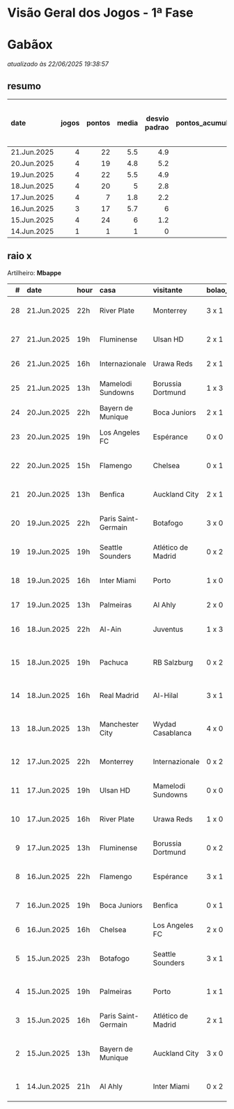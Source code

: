# Visão Geral dos Jogos - 1ª Fase

# Gabãox

_atualizado às 22/06/2025 19:38:57_

## resumo

| date        |   jogos |   pontos |   media |   desvio padrao |   pontos_acumulados |   1-Placar exato |   2-Vencedor + gols de um time |   3-Vencedor correto |   4-Gols de um time |   5-Nenhum acerto |
|:------------|--------:|---------:|--------:|----------------:|--------------------:|-----------------:|-------------------------------:|---------------------:|--------------------:|------------------:|
| 21.Jun.2025 |       4 |       22 |     5.5 |             4.9 |                 132 |                1 |                              0 |                    2 |                   0 |                 1 |
| 20.Jun.2025 |       4 |       19 |     4.8 |             5.2 |                 110 |                1 |                              0 |                    1 |                   2 |                 0 |
| 19.Jun.2025 |       4 |       22 |     5.5 |             4.9 |                  91 |                1 |                              0 |                    2 |                   0 |                 1 |
| 18.Jun.2025 |       4 |       20 |     5   |             2.8 |                  69 |                0 |                              2 |                    1 |                   1 |                 0 |
| 17.Jun.2025 |       4 |        7 |     1.8 |             2.2 |                  49 |                0 |                              0 |                    1 |                   2 |                 1 |
| 16.Jun.2025 |       3 |       17 |     5.7 |             6   |                  42 |                1 |                              0 |                    1 |                   0 |                 1 |
| 15.Jun.2025 |       4 |       24 |     6   |             1.2 |                  25 |                0 |                              2 |                    2 |                   0 |                 0 |
| 14.Jun.2025 |       1 |        1 |     1   |             0   |                   1 |                0 |                              0 |                    0 |                   1 |                 0 |

## raio x

Artilheiro: **Mbappe**

|   # | date        | hour   | casa                | visitante          | bolao_placar   | bolao_time          | real_placar   | real_time           |   pontos | criterio                     |   pontos_acumulados |
|----:|:------------|:-------|:--------------------|:-------------------|:---------------|:--------------------|:--------------|:--------------------|---------:|:-----------------------------|--------------------:|
|  28 | 21.Jun.2025 | 22h    | River Plate         | Monterrey          | 3 x 1          | River Plate         | 0 x 0         | empate              |        0 | 5-Nenhum acerto              |                 132 |
|  27 | 21.Jun.2025 | 19h    | Fluminense          | Ulsan HD           | 2 x 1          | Fluminense          | 4 x 2         | Fluminense          |        5 | 3-Vencedor correto           |                 132 |
|  26 | 21.Jun.2025 | 16h    | Internazionale      | Urawa Reds         | 2 x 1          | Internazionale      | 2 x 1         | Internazionale      |       12 | 1-Placar exato               |                 127 |
|  25 | 21.Jun.2025 | 13h    | Mamelodi Sundowns   | Borussia Dortmund  | 1 x 3          | Borussia Dortmund   | 3 x 4         | Borussia Dortmund   |        5 | 3-Vencedor correto           |                 115 |
|  24 | 20.Jun.2025 | 22h    | Bayern de Munique   | Boca Juniors       | 2 x 1          | Bayern de Munique   | 2 x 1         | Bayern de Munique   |       12 | 1-Placar exato               |                 110 |
|  23 | 20.Jun.2025 | 19h    | Los Angeles FC      | Espérance          | 0 x 0          | empate              | 0 x 1         | Espérance           |        1 | 4-Gols de um time            |                  98 |
|  22 | 20.Jun.2025 | 15h    | Flamengo            | Chelsea            | 0 x 1          | Chelsea             | 3 x 1         | Flamengo            |        1 | 4-Gols de um time            |                  97 |
|  21 | 20.Jun.2025 | 13h    | Benfica             | Auckland City      | 2 x 1          | Benfica             | 6 x 0         | Benfica             |        5 | 3-Vencedor correto           |                  96 |
|  20 | 19.Jun.2025 | 22h    | Paris Saint-Germain | Botafogo           | 3 x 0          | Paris Saint-Germain | 0 x 1         | Botafogo            |        0 | 5-Nenhum acerto              |                  91 |
|  19 | 19.Jun.2025 | 19h    | Seattle Sounders    | Atlético de Madrid | 0 x 2          | Atlético de Madrid  | 1 x 3         | Atlético de Madrid  |        5 | 3-Vencedor correto           |                  91 |
|  18 | 19.Jun.2025 | 16h    | Inter Miami         | Porto              | 1 x 0          | Inter Miami         | 2 x 1         | Inter Miami         |        5 | 3-Vencedor correto           |                  86 |
|  17 | 19.Jun.2025 | 13h    | Palmeiras           | Al Ahly            | 2 x 0          | Palmeiras           | 2 x 0         | Palmeiras           |       12 | 1-Placar exato               |                  81 |
|  16 | 18.Jun.2025 | 22h    | Al-Ain              | Juventus           | 1 x 3          | Juventus            | 0 x 5         | Juventus            |        5 | 3-Vencedor correto           |                  69 |
|  15 | 18.Jun.2025 | 19h    | Pachuca             | RB Salzburg        | 0 x 2          | RB Salzburg         | 1 x 2         | RB Salzburg         |        7 | 2-Vencedor + gols de um time |                  64 |
|  14 | 18.Jun.2025 | 16h    | Real Madrid         | Al-Hilal           | 3 x 1          | Real Madrid         | 1 x 1         | empate              |        1 | 4-Gols de um time            |                  57 |
|  13 | 18.Jun.2025 | 13h    | Manchester City     | Wydad Casablanca   | 4 x 0          | Manchester City     | 2 x 0         | Manchester City     |        7 | 2-Vencedor + gols de um time |                  56 |
|  12 | 17.Jun.2025 | 22h    | Monterrey           | Internazionale     | 0 x 2          | Internazionale      | 1 x 1         | empate              |        0 | 5-Nenhum acerto              |                  49 |
|  11 | 17.Jun.2025 | 19h    | Ulsan HD            | Mamelodi Sundowns  | 0 x 0          | empate              | 0 x 1         | Mamelodi Sundowns   |        1 | 4-Gols de um time            |                  49 |
|  10 | 17.Jun.2025 | 16h    | River Plate         | Urawa Reds         | 1 x 0          | River Plate         | 3 x 1         | River Plate         |        5 | 3-Vencedor correto           |                  48 |
|   9 | 17.Jun.2025 | 13h    | Fluminense          | Borussia Dortmund  | 0 x 2          | Borussia Dortmund   | 0 x 0         | empate              |        1 | 4-Gols de um time            |                  43 |
|   8 | 16.Jun.2025 | 22h    | Flamengo            | Espérance          | 3 x 1          | Flamengo            | 2 x 0         | Flamengo            |        5 | 3-Vencedor correto           |                  42 |
|   7 | 16.Jun.2025 | 19h    | Boca Juniors        | Benfica            | 0 x 1          | Benfica             | 2 x 2         | empate              |        0 | 5-Nenhum acerto              |                  37 |
|   6 | 16.Jun.2025 | 16h    | Chelsea             | Los Angeles FC     | 2 x 0          | Chelsea             | 2 x 0         | Chelsea             |       12 | 1-Placar exato               |                  37 |
|   5 | 15.Jun.2025 | 23h    | Botafogo            | Seattle Sounders   | 3 x 1          | Botafogo            | 2 x 1         | Botafogo            |        7 | 2-Vencedor + gols de um time |                  25 |
|   4 | 15.Jun.2025 | 19h    | Palmeiras           | Porto              | 1 x 1          | empate              | 0 x 0         | empate              |        5 | 3-Vencedor correto           |                  18 |
|   3 | 15.Jun.2025 | 16h    | Paris Saint-Germain | Atlético de Madrid | 2 x 1          | Paris Saint-Germain | 4 x 0         | Paris Saint-Germain |        5 | 3-Vencedor correto           |                  13 |
|   2 | 15.Jun.2025 | 13h    | Bayern de Munique   | Auckland City      | 3 x 0          | Bayern de Munique   | 10 x 0        | Bayern de Munique   |        7 | 2-Vencedor + gols de um time |                   8 |
|   1 | 14.Jun.2025 | 21h    | Al Ahly             | Inter Miami        | 0 x 2          | Inter Miami         | 0 x 0         | empate              |        1 | 4-Gols de um time            |                   1 |
